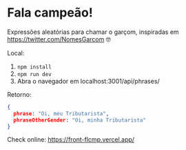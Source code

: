 # Fala campeão!

Expressões aleatórias para chamar o garçom, inspiradas em https://twitter.com/NomesGarcom :nerd_face:

Local:

1. `npm install`
2. `npm run dev`
3. Abra o navegador em localhost:3001/api/phrases/

Retorno:

```json
{
  phrase: "Oi, meu Tributarista",
  phraseOtherGender: "Oi, minha Tributarista"
}
```

Check online:
https://front-flcmp.vercel.app/
